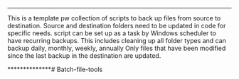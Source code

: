 **************

This is a template pw collection of scripts to back up files from source to destination.
Source and destination folders need to be updated in code for specific needs.
script can be set up as a task by Windows scheduler to have recurring backups.
This includes cleaning up all folder types and can backup daily, monthly, weekly, annually
Only files that have been modified since the last backup in the destination are updated.

**************# Batch-file-tools
